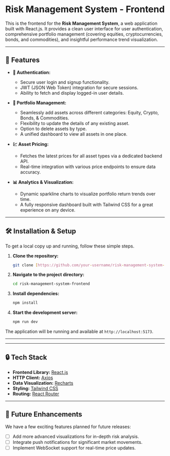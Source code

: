 # Risk Management System - Frontend

This is the frontend for the **Risk Management System**, a web application built with React.js. It provides a clean user interface for user authentication, comprehensive portfolio management (covering equities, cryptocurrencies, bonds, and commodities), and insightful performance trend visualization.

---

## 🚀 Features

* **🔐 Authentication:**
    * Secure user login and signup functionality.
    * JWT (JSON Web Token) integration for secure sessions.
    * Ability to fetch and display logged-in user details.

* **💼 Portfolio Management:**
    * Seamlessly add assets across different categories: Equity, Crypto, Bonds, & Commodities.
    * Flexibility to update the details of any existing asset.
    * Option to delete assets by type.
    * A unified dashboard to view all assets in one place.

* **💹 Asset Pricing:**
    * Fetches the latest prices for all asset types via a dedicated backend API.
    * Real-time integration with various price endpoints to ensure data accuracy.

* **📊 Analytics & Visualization:**
    * Dynamic sparkline charts to visualize portfolio return trends over time.
    * A fully responsive dashboard built with Tailwind CSS for a great experience on any device.

---
## 🛠️ Installation & Setup

To get a local copy up and running, follow these simple steps.

1.  **Clone the repository:**
    ```sh
    git clone [https://github.com/your-username/risk-management-system-frontend.git](https://github.com/your-username/risk-management-system-frontend.git)
    ```

2.  **Navigate to the project directory:**
    ```sh
    cd risk-management-system-frontend
    ```

3.  **Install dependencies:**
    ```sh
    npm install
    ```

4.  **Start the development server:**
    ```sh
    npm run dev
    ```

The application will be running and available at `http://localhost:5173`.

---

---

## 🔒 Tech Stack

* **Frontend Library:** [React.js](https://reactjs.org/)
* **HTTP Client:** [Axios](https://axios-http.com/)
* **Data Visualization:** [Recharts](https://recharts.org/)
* **Styling:** [Tailwind CSS](https://tailwindcss.com/)
* **Routing:** [React Router](https://reactrouter.com/)

---

## 📌 Future Enhancements

We have a few exciting features planned for future releases:

* [ ] Add more advanced visualizations for in-depth risk analysis.
* [ ] Integrate push notifications for significant market movements.
* [ ] Implement WebSocket support for real-time price updates.
